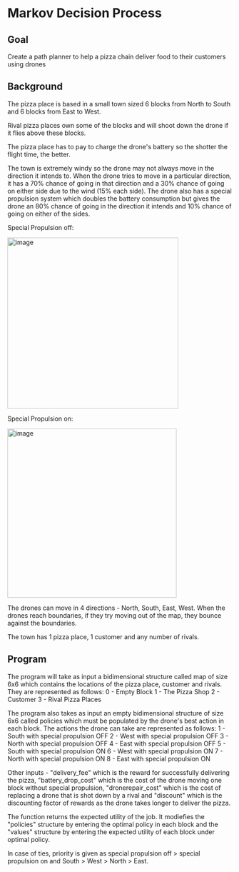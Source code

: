 # Markov Decision Process

## Goal
Create a path planner to help a pizza chain deliver food to their customers using drones 

## Background 
The pizza place is based in a small town sized 6 blocks from North to South and 6 blocks from East to West. 

Rival pizza places own some of the blocks and will shoot down the drone if it flies above these blocks. 

The pizza place has to pay to charge the drone's battery so the shotter the flight time, the better. 

The town is extremely windy so the drone may not always move in the direction it intends to. When the drone tries to move in a particular direction, it has a 70% chance of going in that direction and a 30% chance of going on either side due to the wind (15% each side). The drone also has a special propulsion system which doubles the battery consumption but gives the drone an 80% chance of going in the direction it intends and 10% chance of going on either of the sides. 

Special Propulsion off: 

<img width="383" alt="image" src="https://github.com/VihaanShah26/MarkovDecisionProcess/assets/79374408/23b6f2e9-60a1-418c-9f98-176f6a33abac">

Special Propulsion on: 

<img width="379" alt="image" src="https://github.com/VihaanShah26/MarkovDecisionProcess/assets/79374408/58f67502-7f7d-4ae4-834d-01d22904ceba">

The drones can move in 4 directions - North, South, East, West. When the drones reach boundaries, if they try moving out of the map, they bounce against the boundaries. 

The town has 1 pizza place, 1 customer and any number of rivals. 

## Program 
The program will take as input a bidimensional structure called map of size 6x6 which contains the locations of the pizza place, customer and rivals. They are represented as follows: 
0 - Empty Block
1 - The Pizza Shop 
2 - Customer 
3 - Rival Pizza Places 

The program also takes as input an empty bidimensional structure of size 6x6 called policies which must be populated by the drone's best action in each block. The actions the drone can take are represented as follows: 
1 - South with special propulsion OFF 
2 - West with special propulsion OFF 
3 - North with special propulsion OFF 
4 - East with special propulsion OFF 
5 - South with special propulsion ON 
6 - West with special propulsion ON 
7 - North with special propulsion ON 
8 - East with special propulsion ON

Other inputs - "delivery_fee" which is the reward for successfully delivering the pizza, "battery_drop_cost" which is the cost of the drone moving one block without special propulsion, "dronerepair_cost" which is the cost of replacing a drone that is shot down by a rival and "discount" which is the discounting factor of rewards as the drone takes longer to deliver the pizza. 

The function returns the expected utility of the job. It modiefies the "policies" structure by entering the optimal policy in each block and the "values" structure by entering the expected utility of each block under optimal policy. 

In case of ties, priority is given as special propulsion off > special propulsion on and South > West > North > East. 

